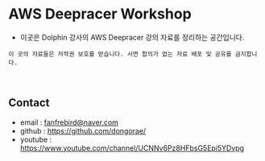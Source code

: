 # AWS Deepracer Workshop

- 이곳은 Dolphin 강사의 AWS Deepracer 강의 자료를 정리하는 공간입니다.

```{caution}
이 곳의 자료들은 저작권 보호를 받습니다. 서면 합의가 없는 자료 배포 및 공유를 금지합니다.
```

<br/>

## Contact

- email : fanfrebird@naver.com
- github : <https://github.com/dongorae/>
- youtube : <https://www.youtube.com/channel/UCNNv6Pz8HFbsG5Epi5YDvpg>


<br/>


<!-- ```{tableofcontents}
``` -->


